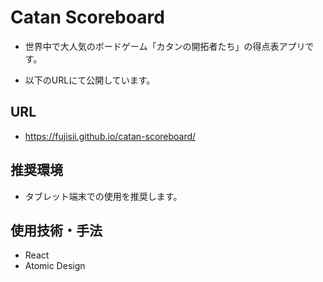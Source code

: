 # Catan Scoreboard

- 世界中で大人気のボードゲーム「カタンの開拓者たち」の得点表アプリです。

- 以下のURLにて公開しています。

## URL

- https://fujisii.github.io/catan-scoreboard/

## 推奨環境

- タブレット端末での使用を推奨します。

## 使用技術・手法

- React
- Atomic Design
